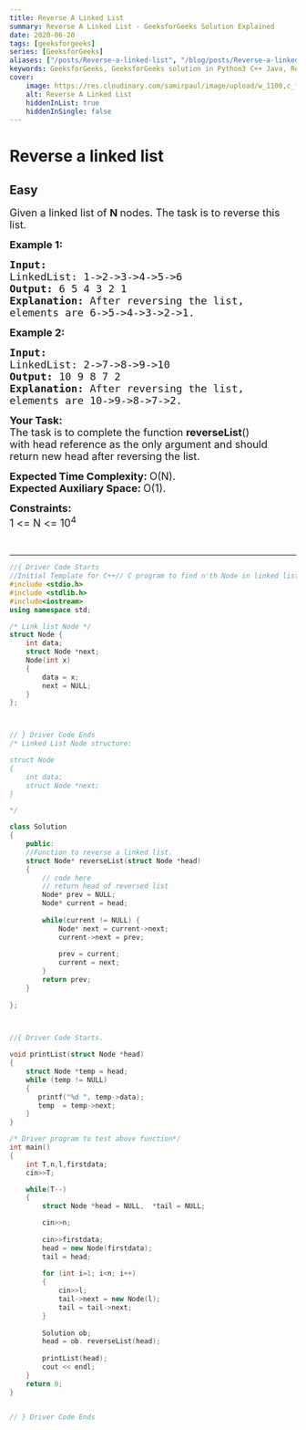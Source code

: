 ```yaml
---
title: Reverse A Linked List
summary: Reverse A Linked List - GeeksforGeeks Solution Explained
date: 2020-06-20
tags: [geeksforgeeks]
series: [GeeksforGeeks]
aliases: ["/posts/Reverse-a-linked-list", "/blog/posts/Reverse-a-linked-list", "/Reverse-a-linked-list", "/blog/Reverse-a-linked-list",]
keywords: GeeksforGeeks, GeeksforGeeks solution in Python3 C++ Java, Reverse A Linked List solution
cover:
    image: https://res.cloudinary.com/samirpaul/image/upload/w_1100,c_fit,co_rgb:FFFFFF,l_text:Arial_70_bold:Reverse A Linked List - Solution Explained/problem-solving.webp
    alt: Reverse A Linked List
    hiddenInList: true
    hiddenInSingle: false
---
```



# Reverse a linked list
## Easy
<div class="problems_problem_content__Xm_eO"><p><span style="font-size:18px">Given a linked list of <strong>N </strong>nodes. The task is to reverse this list.</span></p>

<p><strong><span style="font-size:18px">Example 1:</span></strong></p>

<pre><strong><span style="font-size:18px">Input:
</span></strong><span style="font-size:18px">LinkedList: 1-&gt;2-&gt;3-&gt;4-&gt;5-&gt;6
<strong>Output: </strong>6 5 4 3 2 1<strong>
Explanation: </strong>After reversing the list, 
elements are 6-&gt;5-&gt;4-&gt;3-&gt;2-&gt;1.</span>
</pre>

<p><strong><span style="font-size:18px">Example 2:</span></strong></p>

<pre><strong><span style="font-size:18px">Input:
</span></strong><span style="font-size:18px">LinkedList: 2-&gt;7-&gt;8-&gt;9-&gt;10
<strong>Output: </strong>10 9 8 7 2<strong>
Explanation: </strong>After reversing the list,
elements are&nbsp;10-&gt;9-&gt;8-&gt;7-&gt;2.</span></pre>

<p><span style="font-size:18px"><strong>Your&nbsp;Task:</strong><br>
The task is to complete the function <strong>reverseList</strong>() with&nbsp;head reference as the only argument and should return new head after reversing the list.</span></p>

<p><span style="font-size:18px"><strong>Expected Time Complexity:&nbsp;</strong>O(N).<br>
<strong>Expected Auxiliary Space:&nbsp;</strong>O(1).</span></p>

<p><span style="font-size:18px"><strong>Constraints:</strong><br>
1 &lt;= N &lt;= 10<sup>4</sup></span></p>

<p>&nbsp;</p>
</div>

---




```cpp
//{ Driver Code Starts
//Initial Template for C++// C program to find n'th Node in linked list
#include <stdio.h>
#include <stdlib.h>
#include<iostream>
using namespace std;

/* Link list Node */
struct Node {
    int data;
    struct Node *next;
    Node(int x)
    {
        data = x;
        next = NULL;
    }
};



// } Driver Code Ends
/* Linked List Node structure:

struct Node
{
    int data;
    struct Node *next;
}

*/

class Solution
{
    public:
    //Function to reverse a linked list.
    struct Node* reverseList(struct Node *head)
    {
        // code here
        // return head of reversed list
        Node* prev = NULL;
        Node* current = head;
        
        while(current != NULL) {
            Node* next = current->next;
            current->next = prev;
            
            prev = current;
            current = next;
        }
        return prev;
    }
    
};
    


//{ Driver Code Starts.

void printList(struct Node *head)
{
    struct Node *temp = head;
    while (temp != NULL)
    {
       printf("%d ", temp->data);
       temp  = temp->next;
    }
}

/* Driver program to test above function*/
int main()
{
    int T,n,l,firstdata;
    cin>>T;

    while(T--)
    {
        struct Node *head = NULL,  *tail = NULL;

        cin>>n;
        
        cin>>firstdata;
        head = new Node(firstdata);
        tail = head;
        
        for (int i=1; i<n; i++)
        {
            cin>>l;
            tail->next = new Node(l);
            tail = tail->next;
        }
        
        Solution ob;
        head = ob. reverseList(head);
        
        printList(head);
        cout << endl;
    }
    return 0;
}


// } Driver Code Ends
```
